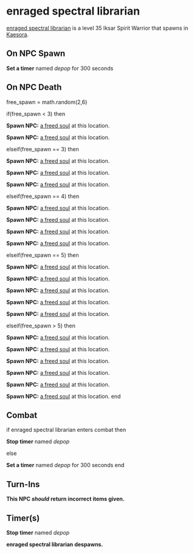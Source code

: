 # enraged spectral librarian



[enraged spectral librarian](/npc/88087) is a level 35 Iksar Spirit Warrior that spawns in [Kaesora](/zone/88).






## On NPC Spawn

**Set a timer** named *depop* for 300 seconds


## On NPC Death

free_spawn = math.random(2,6)

if(free_spawn < 3) then


**Spawn NPC:**  [a freed soul](/npc/88093) at this location.


**Spawn NPC:**  [a freed soul](/npc/88093) at this location.

elseif(free_spawn == 3) then


**Spawn NPC:**  [a freed soul](/npc/88093) at this location.


**Spawn NPC:**  [a freed soul](/npc/88093) at this location.


**Spawn NPC:**  [a freed soul](/npc/88093) at this location.

elseif(free_spawn == 4) then


**Spawn NPC:**  [a freed soul](/npc/88093) at this location.


**Spawn NPC:**  [a freed soul](/npc/88093) at this location.


**Spawn NPC:**  [a freed soul](/npc/88093) at this location.


**Spawn NPC:**  [a freed soul](/npc/88093) at this location.

elseif(free_spawn == 5) then


**Spawn NPC:**  [a freed soul](/npc/88093) at this location.


**Spawn NPC:**  [a freed soul](/npc/88093) at this location.


**Spawn NPC:**  [a freed soul](/npc/88093) at this location.


**Spawn NPC:**  [a freed soul](/npc/88093) at this location.


**Spawn NPC:**  [a freed soul](/npc/88093) at this location.

elseif(free_spawn > 5) then


**Spawn NPC:**  [a freed soul](/npc/88093) at this location.


**Spawn NPC:**  [a freed soul](/npc/88093) at this location.


**Spawn NPC:**  [a freed soul](/npc/88093) at this location.


**Spawn NPC:**  [a freed soul](/npc/88093) at this location.


**Spawn NPC:**  [a freed soul](/npc/88093) at this location.


**Spawn NPC:**  [a freed soul](/npc/88093) at this location.
end



## Combat

if enraged spectral librarian enters combat  then


**Stop timer** named *depop*

else


**Set a timer** named *depop* for 300 seconds
end



## Turn-Ins



**This NPC *should* return incorrect items given.**



## Timer(s)

**Stop timer** named *depop*

**enraged spectral librarian despawns.**




